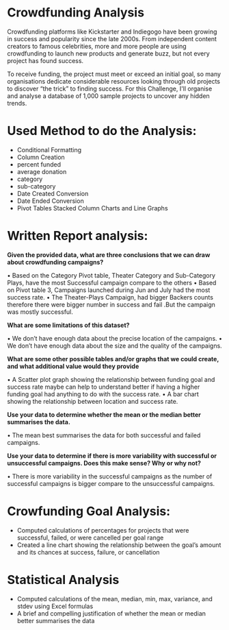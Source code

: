 # Crowdfunding Analysis
Crowdfunding platforms like Kickstarter and Indiegogo have been growing in success and popularity since the late 2000s. From independent content creators to famous celebrities, more and more people are using crowdfunding to launch new products and generate buzz, but not every project has found success.

To receive funding, the project must meet or exceed an initial goal, so many organisations dedicate considerable resources looking through old projects to discover “the trick” to finding success. For this  Challenge, I'll organise and analyse a database of 1,000 sample projects to uncover any hidden trends.

# Used Method to do the Analysis:

- Conditional Formatting   
- Column Creation 
- percent funded
- average donation
- category
- sub-category
- Date Created Conversion
- Date Ended Conversion
- Pivot Tables Stacked Column Charts and Line Graphs 

# Written Report analysis:
**Given the provided data, what are three conclusions that we can draw about crowdfunding campaigns?**

•	Based on the Category Pivot table, Theater Category and Sub-Category Plays, have the most Successful campaign compare to the others
•	Based on Pivot table 3, Campaigns launched during Jun and July had the most success rate.
•	The Theater-Plays Campaign, had bigger Backers counts therefore there were bigger number in success and fail .But the campaign was mostly successful.

**What are some limitations of this dataset?**

•	We don’t have enough data about the precise location of the campaigns.
•	We don’t have enough data about the size and the quality of the campaigns.

**What are some other possible tables and/or graphs that we could create, and what additional value would they provide**

•	A Scatter plot graph showing the relationship between funding goal and success rate maybe can help to understand better if having a higher funding goal had anything to do with the success rate.
•	A bar chart showing the relationship between location and success rate.

**Use your data to determine whether the mean or the median better summarises the data.**

•	The mean best summarises the data for both successful and failed campaigns.

**Use your data to determine if there is more variability with successful or unsuccessful campaigns. Does this make sense? Why or why not?**

•	There is more variability in the successful campaigns as the number of successful campaigns is bigger compare to the unsuccessful campaigns.


# Crowfunding Goal Analysis:
- Computed calculations of percentages for projects that were successful, failed, or were cancelled per goal range 
- Created a line chart showing the relationship between the goal’s amount and its chances at success, failure, or cancellation 

# Statistical Analysis 
- Computed calculations of the mean, median, min, max, variance, and stdev using Excel formulas 
- A brief and compelling justification of whether the mean or median better summarises the data 
